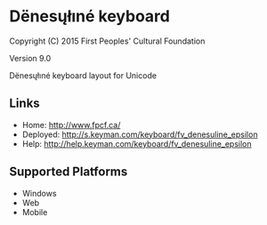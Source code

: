 Dënesųłıné keyboard
======================

Copyright (C) 2015 First Peoples' Cultural Foundation

Version 9.0

Dënesųłıné keyboard layout for Unicode

Links
-----

 * Home:     <http://www.fpcf.ca/>
 * Deployed: <http://s.keyman.com/keyboard/fv_denesuline_epsilon>
 * Help:     <http://help.keyman.com/keyboard/fv_denesuline_epsilon>
 
Supported Platforms
-------------------

 * Windows
 * Web
 * Mobile
